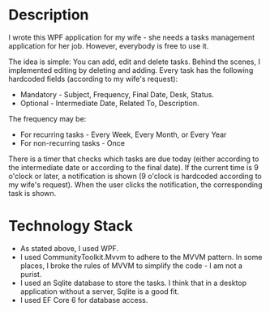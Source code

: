 # Description

I wrote this WPF application for my wife - she needs a tasks management application for her job.
However, everybody is free to use it.

The idea is simple: You can add, edit and delete tasks. Behind the scenes, I implemented editing by deleting and adding.
Every task has the following hardcoded fields (according to my wife's request): 
- Mandatory - Subject, Frequency, Final Date, Desk, Status.
- Optional - Intermediate Date, Related To, Description.

The frequency may be:
- For recurring tasks - Every Week, Every Month, or Every Year
- For non-recurring tasks - Once

There is a timer that checks which tasks are due today (either according to the intermediate date or according to the final date). If the current time is 9 o'clock or later, a notification is shown (9 o'clock is hardcoded according to my wife's request). When the user clicks the notification, the corresponding task is shown.

# Technology Stack
- As stated above, I used WPF.
- I used CommunityToolkit.Mvvm to adhere to the MVVM pattern. In some places, I broke the rules of MVVM to simplify the code - I am not a purist.
- I used an Sqlite database to store the tasks. I think that in a desktop application without a server, Sqlite is a good fit.
- I used EF Core 6 for database access.
